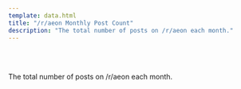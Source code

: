 ```yaml
---
template: data.html
title: "/r/aeon Monthly Post Count"
description: "The total number of posts on /r/aeon each month."
---
```


<br><br>

The total number of posts on /r/aeon each month. 

